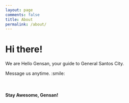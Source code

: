 ```yaml
---
layout: page
comments: false
title: About
permalink: /about/
---
```


<div>
    <h1>Hi there!</h1>
    <p>We are Hello Gensan, your guide to General Santos City.</p>
    <p>Message us anytime. :smile:</p>
    <br />
    <h4>Stay Awesome, Gensan!</h4>
</div>
